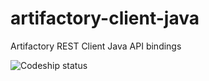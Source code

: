 artifactory-client-java
=======================

Artifactory REST Client Java API bindings



![Codeship status](https://www.codeship.io/projects/c516fe40-d115-0130-7f00-3663a95d3c82/status)
